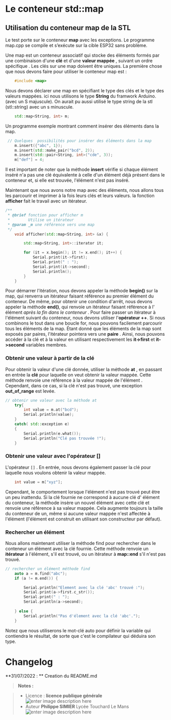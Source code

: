 ﻿# Le conteneur std::map

## Utilisation du conteneur map de la STL

Le test porte sur le conteneur **map**  avec les exceptions.
Le programme map.cpp se compile et s’exécute sur la cible ESP32 sans problème.

Une map est un conteneur associatif qui stocke des éléments formés par une combinaison d'une **clé** et d'une **valeur mappée** , suivant un ordre spécifique . Les clés sur une map doivent être uniques.
La première chose que nous devons faire pour utiliser le conteneur map est :
```cpp
	#include <map>
```
Nous devons déclarer une map en spécifiant le type des clés et le type des valeurs mappées.
ici nous utilisons le type **String** du framwork Arduino. (avec un S majuscule).  On aurait pu aussi utilisé le type string de la stl (stl::string)  avec un s minuscule.
```cpp
	std::map<String, int> m;
```

Un programme exemple  montrant comment insérer des éléments dans la map.
```cpp
 // Quelques  possibilités pour insérer des éléments dans la map
    m.insert({"abc", 1});
    m.insert(std::make_pair("bcd", 2));
    m.insert(std::pair<String, int>("cde", 3));
    m["def"] = 4;
```
Il est important de noter que la méthode **insert** vérifie si chaque élément inséré n'a pas une clé équivalente à celle d'un élément déjà présent dans le conteneur et, si elle est trouvée, l'élément n'est pas inséré.

Maintenant que nous avons notre map avec des éléments, nous allons tous les parcourir  et imprimer à la fois leurs clés et leurs valeurs. la fonction **afficher** fait le travail avec un itérateur. 
```cpp
/**
 * @brief fonction pour afficher m 
 *        Utilise un itérateur  
 * @param _m une référence vers une map
 */
	void afficher(std::map<String, int> &x) {

	    std::map<String, int>::iterator it;

	    for (it = x.begin(); it != x.end(); it++) {
	        Serial.print(it->first);
	        Serial.print(" : ");
	        Serial.print(it->second);
	        Serial.println();
	    }
	}
```
Pour démarrer l'itération, nous devons appeler la méthode **begin()** sur la map, qui renverra un itérateur faisant référence au premier élément du conteneur.  De même, pour obtenir une condition d'arrêt, nous devons appeler la méthode **end()**, qui renvoie un itérateur faisant référence à l' élément _après la fin dans le conteneur_ .
Pour faire passer un itérateur à l'élément suivant du conteneur, nous devons utiliser l'**opérateur ++**. Si nous combinons le tout dans une boucle for, nous pouvons facilement parcourir tous les éléments de la map.
Étant donné que les éléments de la map sont exposés par paires, l'itérateur pointera vers une **paire** . Ainsi, nous pouvons accéder à la clé et à la valeur en utilisant respectivement les **it->first** et **it->second** variables membres.

### Obtenir une valeur à partir de la clé

Pour obtenir la valeur d'une clé donnée, utiliser la méthode **at** , en passant en entrée la **clé** pour laquelle on veut obtenir la valeur mappée. Cette méthode renvoie une référence à la valeur mappée de l'élément . Cependant, dans ce cas, si la clé n'est pas trouvé, une exception **out_of_range** est levée.
```cpp
// obtenir une valeur avec la méthode at
    try{
        int value = m.at("bcd");
        Serial.println(value);       
    }
    catch( std::exception e)
    {
        Serial.println(e.what());
        Serial.println("Clé pas trouvée !");
    }
```
### Obtenir une valeur avec l'opérateur []
 L'opérateur `[]` . En entrée, nous devons également passer la clé pour laquelle nous voulons obtenir la valeur mappée. 
```cpp
	int value = m["xyz"];
```
Cependant, le comportement lorsque l'élément n'est pas trouvé peut être un peu inattendu. Si la clé fournie ne correspond à aucune clé d' élément du conteneur, la méthode insère un nouvel élément avec cette clé et renvoie une référence à sa valeur mappée. Cela augmente toujours la taille du conteneur de un, même si aucune valeur mappée n'est affectée à l'élément (l'élément est construit en utilisant son constructeur par défaut).

### Rechercher un élément

Nous allons maintenant utiliser la méthode find  pour rechercher dans le conteneur un élément avec la clé fournie. Cette méthode renvoie un **itérateur** à l'élément, s'il est trouvé, ou un itérateur à **map::end** s'il n'est pas trouvé.
```cpp
// rechercher un élément méthode find
    auto a = m.find("abc");
    if (a != m.end()) {

        Serial.println("Element avec la clé 'abc' trouvé :");
        Serial.print(a->first.c_str());
        Serial.print(" : ");
        Serial.println(a->second);
        
    } else {
        Serial.println("Pas d'élement avec la clé 'abc'.");
    }
```
Notez que nous utiliserons le mot-clé auto pour définir la variable qui contiendra le résultat, de sorte que c'est le compilateur qui déduira son type.




# Changelog

**31/07/2022 : ** Creation du README.md 

> **Notes :**


> - Licence : **licence publique générale** ![enter image description here](https://img.shields.io/badge/licence-GPL-green.svg)
> - Auteur **Philippe SIMIER** Lycée Touchard Le Mans
>  ![enter image description here](https://img.shields.io/badge/built-passing-green.svg)
<!-- TOOLBOX 

Génération des badges : https://shields.io/
Génération de ce fichier : https://stackedit.io/editor#

 

